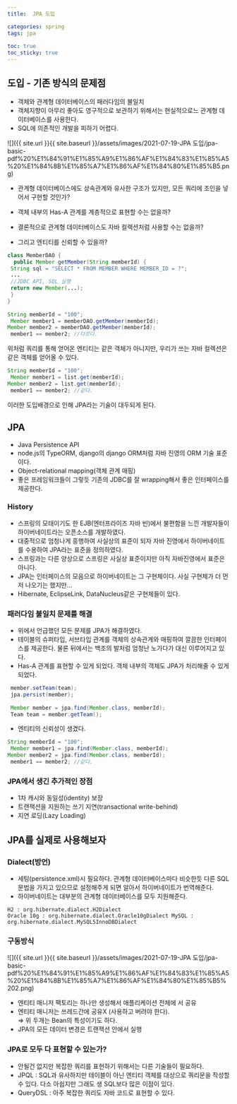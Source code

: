 ```yaml
---
title:  JPA 도입

categories: spring 
tags: jpa
 
toc: true
toc_sticky: true
---
```


  
## 도입 - 기존 방식의 문제점  
- 객체와 관계형 데이터베이스의 패러다임의 불일치  
- 객체지향이 아무리 좋아도 영구적으로 보관하기 위해서는 현실적으로느 관계형 데이터베이스를 사용한다.  
- SQL에 의존적인 개발을 피하기 어렵다.  
  
  
![]({{ site.url }}{{ site.baseurl }}/assets/images/2021-07-19-JPA 도입/jpa-basic-pdf%20%E1%84%91%E1%85%A9%E1%86%AF%E1%84%83%E1%85%A5%20%E1%84%8B%E1%85%A7%E1%86%AF%E1%84%80%E1%85%B5.png)  
- 관계형 데이터베이스에도 상속관계와 유사한 구조가 있지만, 모든 쿼리에 조인을 넣어서 구현할 것인가?  
- 객체 내부의 Has-A 관계를 계층적으로 표현할 수는 없을까?  
- 결론적으로 관계형 데이터베이스도 자바 컬렉션처럼 사용할 수는 없을까?  
  
- 그리고 엔티티를 신뢰할 수 있을까?  
```java  
class MemberDAO {  
  public Member getMember(String memberId) {  
 String sql = "SELECT * FROM MEMBER WHERE MEMBER_ID = ?";  
 ...  
 //JDBC API, SQL 실행  
 return new Member(...);  
 }  
}  
  
String memberId = "100";  
 Member member1 = memberDAO.getMember(memberId);  
Member member2 = memberDAO.getMember(memberId);  
 member1 == member2; //다르다.   
```  
  
위처럼 쿼리를 통해 얻어온 엔티티는 같은 객체가 아니지만, 우리가 쓰는 자바 컬렉션은 같은 객체를 얻어올 수 있다.  
  
```java  
String memberId = "100";  
 Member member1 = list.get(memberId);  
Member member2 = list.get(memberId);  
 member1 == member2; //같다.  
```  
  
이러한 도입배경으로 인해 JPA라는 기술이 대두되게 된다.  
  
  
## JPA  
- Java Persistence API  
- node.js의 TypeORM, django의 django ORM처럼 자바 진영의 ORM 기술 표준이다.  
- Object-relational mapping(객체 관계 매핑)  
- 좋은 프레임워크들이 그렇듯 기존의 JDBC를 잘 wrapping해서 좋은 인터페이스를 제공한다.  
  
### History  
- 스프링의 모태이기도 한 EJB(엔터프라이즈 자바 빈)에서 불편함을 느낀 개발자들이 하이버네이트라는 오픈소스를 개발하였다.  
- 대중적으로 엄청나게 흥행하여 사실상의 표준이 되자 자바 진영에서 하이버네이트를 수용하여 JPA라는 표준을 정의하였다.  
- 스프링과는 다른 양상으로 스프링은 사실상 표준이지만 아직 자바진영에서 표준은 아니다.  
- JPA는 인터페이스의 모음으로 하이버네이트는 그 구현체이다. 사실 구현체가 더 먼저 나오기는 했지만…  
- Hibernate, EclipseLink, DataNucleus같은 구현체들이 있다.  
  
### 패러다임 불일치 문제를 해결  
- 위에서 언급했던 모든 문제를 JPA가 해결하였다.  
- 테이블의 슈퍼타입, 서브타입 관계를 객체의 상속관계와 매핑하여 깔끔한 인터페이스를 제공한다. 물론 뒤에서는 백조의 발처럼 엄청난 노가다가 대신 이루어지고 있다.  
- Has-A 관계를 표현할 수 있게 되었다. 객체 내부의 객체도 JPA가 처리해줄 수 있게 되었다.  
```java  
 member.setTeam(team);  
 jpa.persist(member);  
   
 Member member = jpa.find(Member.class, memberId);  
 Team team = member.getTeam();  
```  
  
- 엔티티의 신뢰성이 생겼다.  
```java  
String memberId = "100";  
 Member member1 = jpa.find(Member.class, memberId);  
Member member2 = jpa.find(Member.class, memberId);  
 member1 == member2; //같다.  
```  
  
  
### JPA에서 생긴 추가적인 장점  
- 1차 캐시와 동일성(identity) 보장  
- 트랜잭션을 지원하는 쓰기 지연(transactional write-behind)   
- 지연 로딩(Lazy Loading)  
  
  
  
## JPA를 실제로 사용해보자  
  
### Dialect(방언)  
- 세팅(persistence.xml)시 필요하다. 관계형 데이터베이스마다 비슷한듯 다른 SQL 문법을 가지고 있으므로 설정해주게 되면 알아서 하이버네이트가 번역해준다.  
- 하이버네이트는 대부분의 관계형 데이터베이스를 모두 지원해준다.  
```  
H2 : org.hibernate.dialect.H2Dialect  
Oracle 10g : org.hibernate.dialect.Oracle10gDialect MySQL : org.hibernate.dialect.MySQL5InnoDBDialect  
```  
  
### 구동방식  
![]({{ site.url }}{{ site.baseurl }}/assets/images/2021-07-19-JPA 도입/jpa-basic-pdf%20%E1%84%91%E1%85%A9%E1%86%AF%E1%84%83%E1%85%A5%20%E1%84%8B%E1%85%A7%E1%86%AF%E1%84%80%E1%85%B5%202.png)  
  
- 엔티티 매니저 팩토리는 하나만 생성해서 애플리케이션 전체에 서 공유  
- 엔티티 매니저는 쓰레드간에 공유X (사용하고 버려야 한다).  
=> 위 두개는 Bean의 특성이기도 하다.  
- JPA의 모든 데이터 변경은 트랜잭션 안에서 실행  
  
### JPA로 모두 다 표현할 수 있는가?  
- 안될건 없지만 복잡한 쿼리를 표현하기 위해서는 다른 기술들이 필요하다.  
- JPQL : SQL과 유사하지만 테이블이 아닌 엔티티 객체를 대상으로 쿼리문을 작성할 수 있다. 다소 아쉽지만 그래도 생 SQL보다 많은 이점이 있다.  
- QueryDSL : 아주 복잡한 쿼리도 자바 코드로 표현할 수 있다.  
